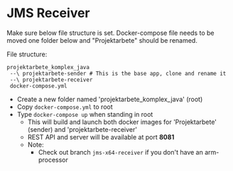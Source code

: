 # JMS Receiver

Make sure below file structure is set. 
Docker-compose file needs to be moved one folder below and "Projektarbete" should be renamed.


File structure: 

```
projektarbete_komplex_java
 --\ projektarbete-sender # This is the base app, clone and rename it
 --\ projektarbete-receiver
 docker-compose.yml
```

- Create a new folder named 'projektarbete_komplex_java' (root)
- Copy `docker-compose.yml` to root
- Type `docker-compose up` when standing in root
  - This will build and launch both docker images for 'Projektarbete' (sender) and 'projektarbete-receiver'
  - REST API and server will be available at port **8081**
  - Note: 
    - Check out branch `jms-x64-receiver` if you don't have an arm-processor
